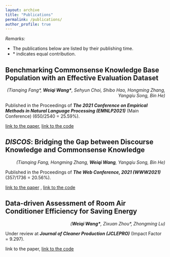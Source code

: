 ```yaml
---
layout: archive
title: "Publications"
permalink: /publications/
author_profile: true
---
```


*Remarks:*

- The publications below are listed by their publishing time.
- \* indicates equal contribution.

## Benchmarking Commonsense Knowledge Base Population with an Effective Evaluation Dataset

<div style="text-align: right"><i>(Tianqing Fang*, <b>Weiqi Wang*</b>, Sehyun Choi, Shibo Hao, Hongming Zhang, Yangqiu Song, Bin He)</i></div>

Published in the Proceedings of ***The 2021 Conference on Empirical Methods in Natural Language Processing (EMNLP2021)*** (Main Conference) (650/2540 = 25.59%).

[link to the paper](https://arxiv.org/abs/2109.07679), [link to the code](https://github.com/HKUST-KnowComp/CSKB-Population)

## ***DISCOS***: Bridging the Gap between Discourse Knowledge and Commonsense Knowledge

<div style="text-align: right"><i>(Tianqing Fang, Hongming Zhang, <b>Weiqi Wang</b>, Yangqiu Song, Bin He)</i></div>

Published in the Proceedings of ***The Web Conference, 2021 (WWW2021)*** (357/1736 = 20.56%).

[link to the paper](https://arxiv.org/abs/2101.00154)
, [link to the code](https://github.com/HKUST-KnowComp/DISCOS-commonsense)

## Data-driven Assessment of Room Air Conditioner Efficiency for Saving Energy

<div style="text-align: right"><i>(<b>Weiqi Wang*</b>, Zixuan Zhou*, Zhongming Lu)</i></div>

Under review at ***Journal of Cleaner Production (JCLEPRO)*** (Impact Factor = 9.297).

link to the paper, [link to the code](https://github.com/MighTy-Weaver/Inefficient-AC-detection)
